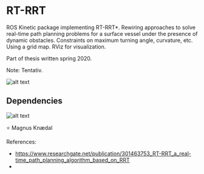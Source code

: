# RT-RRT
ROS Kinetic package implementing RT-RRT*. Rewiring approaches to solve real-time path planning problems for a surface vessel under the presence of dynamic obstacles. Constraints on maximum turning angle, curvature, etc. Using a grid map. RViz for visualization.

Part of thesis written spring 2020. 

Note: Tentativ.


![alt text](https://github.com/magnuok/pp-rrt/blob/master/navigation_system/local_planner/images/screenshot_rviz.png)


## Dependencies
![alt text](https://github.com/magnuok/pp-rrt/blob/master/navigation_system/local_planner/rospackgraph.png)



:star: Magnus Knædal

References:
- https://www.researchgate.net/publication/301463753_RT-RRT_a_real-time_path_planning_algorithm_based_on_RRT
- 
